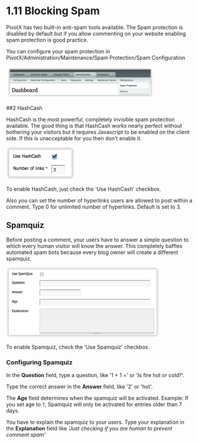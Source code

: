 # 1.11 Blocking Spam

PivotX has two built-in anti-spam tools available. The Spam protection is
disabled by default but if you allow commenting on your website enabling spam
protection is good practice.

You can configure your spam protection in PivotX/Administration/Maintenance/Spam Protection/Spam Configuration

<a href="/images/img1-11a.jpg" class="fancybox"><img src="/images/img1-11a.jpg" width="400" alt="Screenshot" /></a>  

##2 HashCash

HashCash is the most powerful, completely invisible spam protection available.
The good thing is that HashCash works nearly perfect without bothering your
visitors but it requires Javascript to be enabled on the client side. If
this is unacceptable for you then don't enable it. 

<img src="/images/img1-11b.jpg" alt="Screenshot" />

To enable HashCash, just check the 'Use HashCash' checkbox.

Also you can set the number of hyperlinks users are allowed to post within a comment. Type 0 for
unlimited number of hyperlinks. Default is set to 3.

## Spamquiz

Before posting a comment, your users have to answer a simple question to which
every human visitor will know the answer. This completely baffles automated spam
bots because every blog owner will create a different spamquiz.

<img src="/images/img1-11c.jpg" alt="Screenshot" />

To enable Spamquiz, check the 'Use Spamquiz' checkbox.

  

### **Configuring Spamquiz**

In the **Question** field, type a question, like '1 + 1 =' or 'Is fire hot or cold?'.

Type the correct answer in the **Answer** field, like '2' or 'hot'.

The **Age** field determines when the spamquiz will be activated. Example: If you
set age to `7`, Spamquiz will only be activated for entries older than 7 days.

You have to explain the spamquiz to your users. Type your explanation in the
**Explanation** field like *'Just checking if you are human to prevent comment spam'*


